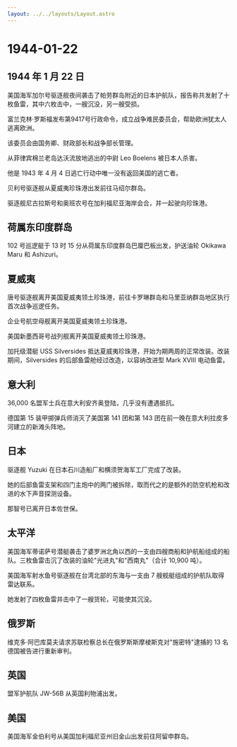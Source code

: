```yaml
---
layout: ../../layouts/Layout.astro
---
```


# 1944-01-22

## 1944 年 1 月 22 日

美国海军加尔号驱逐舰夜间袭击了帕劳群岛附近的日本护航队，报告称共发射了十枚鱼雷，其中六枚击中，一艘沉没，另一艘受损。

富兰克林·罗斯福发布第9417号行政命令，成立战争难民委员会，帮助欧洲犹太人逃离欧洲。

该委员会由国务卿、财政部长和战争部长管理。

从菲律宾棉兰老岛达沃流放地逃出的中尉 Leo Boelens 被日本人杀害。

他是 1943 年 4 月 4 日逃亡行动中唯一没有返回美国的逃亡者。

贝利号驱逐舰从夏威夷珍珠港出发前往马绍尔群岛。

驱逐舰尼古拉斯号和奥班农号在加利福尼亚海岸会合，并一起驶向珍珠港。

## 荷属东印度群岛

102 号巡逻艇于 13 时 15 分从荷属东印度群岛巴厘巴板出发，护送油轮 Okikawa
Maru 和 Ashizuri。

## 夏威夷

唐号驱逐舰离开美国夏威夷领土珍珠港，前往卡罗琳群岛和马里亚纳群岛地区执行首次战争巡逻任务。

企业号航空母舰离开美国夏威夷领土珍珠港。

美国新墨西哥号战列舰离开美国夏威夷领土珍珠港。

加托级潜艇 USS Silversides
抵达夏威夷珍珠港，开始为期两周的正常改装。改装期间，Silversides
的后部鱼雷舱经过改造，以容纳改进型 Mark XVIII 电动鱼雷。

## 意大利

36,000 名盟军士兵在意大利安齐奥登陆，几乎没有遭遇抵抗。

德国第 15 装甲掷弹兵师消灭了美国第 141 团和第 143
团在前一晚在意大利拉皮多河建立的新滩头阵地。

## 日本

驱逐舰 Yuzuki 在日本石川造船厂和横须贺海军工厂完成了改装。

她的后部鱼雷支架和四门主炮中的两门被拆除，取而代之的是额外的防空机枪和改进的水下声音探测设备。

那智号已离开日本佐世保。

## 太平洋

美国海军蒂诺萨号潜艇袭击了婆罗洲北角以西的一支由四艘商船和护航船组成的船队。三枚鱼雷击沉了改装的油轮"光进丸"和"西南丸"（合计
10,900 吨）。

美国海军射水鱼号驱逐舰在台湾北部的东海与一支由 7
艘舰艇组成的护航队取得雷达联系。

她发射了四枚鱼雷并击中了一艘货轮，可能使其沉没。

## 俄罗斯

维克多·阿巴库莫夫请求苏联检察总长在俄罗斯斯摩棱斯克对"施密特"逮捕的 13
名德国被告进行重新审判。

## 英国

盟军护航队 JW-56B 从英国利物浦出发。

## 美国

美国海军金伯利号从美国加利福尼亚州旧金山出发前往阿留申群岛。